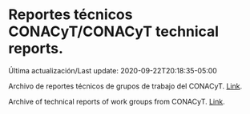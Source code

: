 # Reportes técnicos CONACyT/CONACyT technical reports.

Última actualización/Last update: 2020-09-22T20:18:35-05:00

Archivo de reportes técnicos de grupos de trabajo del CONACyT. [Link](https://coronavirus.conacyt.mx/productos/index.html).

Archive of technical reports of work groups from CONACyT. [Link](https://coronavirus.conacyt.mx/productos/index.html).
